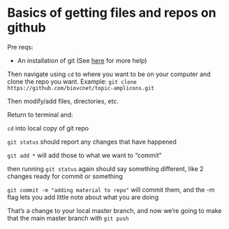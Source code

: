 # Basics of getting files and repos on github

Pre reqs:

- An installation of git (See [here](https://gist.github.com/derhuerst/1b15ff4652a867391f03) for more help)

Then navigate using `cd` to where you want to be on your computer and clone the repo you want. Example:
`git clone https://github.com/biovcnet/topic-amplicons.git`

Then modify/add files, directories, etc.

Return to terminal and:

`cd` into local copy of git repo

`git status` should report any changes that have happened

`git add *` will add those to what we want to “commit”

then running `git status` again should say something different, like 2 changes ready for commit or something

`git commit -m "adding material to repo"`  will commit them, and the -m flag lets you add little note about what you are doing

That’s a change to your local master branch, and now we’re going to make that the main master branch with `git push`